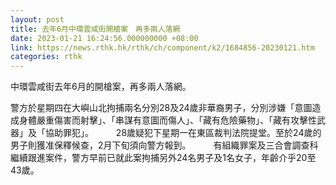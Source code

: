 ```yaml
---
layout: post
title: 去年6月中環雲咸街開槍案　再多兩人落網
date: 2023-01-21 16:24:56.000000000 +08:00
link: https://news.rthk.hk/rthk/ch/component/k2/1684856-20230121.htm
categories: rthk
---
```


中環雲咸街去年6月的開槍案，再多兩人落網。

警方於星期四在大嶼山北拘捕兩名分別28及24歲非華裔男子，分別涉嫌「意圖造成身體嚴重傷害而射擊」、「串謀有意圖而傷人」、「藏有危險藥物」、「藏有攻擊性武器」及「協助罪犯」。
　　 
28歲疑犯下星期一在東區裁判法院提堂。至於24歲的男子則獲准保釋候查，2月下旬須向警方報到。
　　 
有組織罪案及三合會調查科繼續跟進案件，警方早前已就此案拘捕另外24名男子及1名女子，年齡介乎20至43歲。
